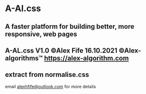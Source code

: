 # A-Al.css
A faster platform for building better, more responsive, web pages
-----------------------------------------------------------------------------------------------------------------------------------------------------------------------------------
 A-AL.css V1.0 ©Alex Fife 16.10.2021 ©Alex-algorithms™ 
 https://alex-algorithm.com
 ----------------------------------------------------------------------------------------------------------------------------------------------------------------------------------
 extract from normalise.css
 ----------------------------------------------------------------------------------------------------------------------------------------------------------------------------------
 email alexhfife@outlook.com for more details
